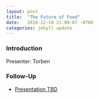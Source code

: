 ```yaml
---
layout: post
title:  "The Future of Food"
date:   2016-12-19 21:00:07 -0700
categories: jekyll update
---
```


### Introduction

Presenter: Torben

### Follow-Up

* [Presentation TBD](/assets/present/tbd.pdf) 
